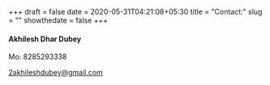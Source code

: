 +++ 
draft = false
date = 2020-05-31T04:21:08+05:30
title = "Contact:"
slug = "" 
showthedate = false
+++

#### Akhilesh Dhar Dubey

Mo: 8285293338

2akhileshdubey@gmail.com
